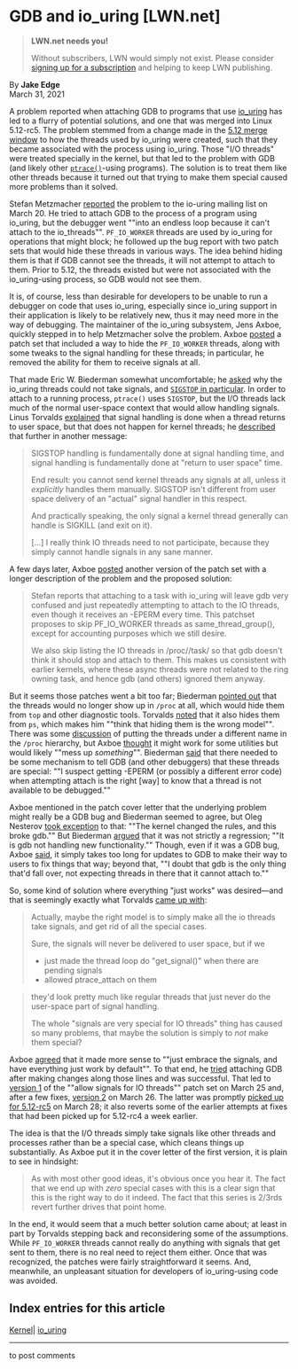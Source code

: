 # GDB and io_uring [LWN.net]

> **LWN.net needs you!**
> 
> Without subscribers, LWN would simply not exist. Please consider [signing up for a subscription](/Promo/nst-nag2/subscribe) and helping to keep LWN publishing. 

By **Jake Edge**  
March 31, 2021 

A problem reported when attaching GDB to programs that use [io_uring](/Articles/810414/) has led to a flurry of potential solutions, and one that was merged into Linux 5.12-rc5. The problem stemmed from a change made in the [5.12 merge window](/Articles/847451/) to how the threads used by io_uring were created, such that they became associated with the process using io_uring. Those "I/O threads" were treated specially in the kernel, but that led to the problem with GDB (and likely other [`ptrace()`](https://man7.org/linux/man-pages/man2/ptrace.2.html)-using programs). The solution is to treat them like other threads because it turned out that trying to make them special caused more problems than it solved. 

Stefan Metzmacher [reported](/ml/io-uring/d1a8958c-aec7-4f94-45f8-f4c2f2ecacff@samba.org/) the problem to the io-uring mailing list on March 20. He tried to attach GDB to the process of a program using io_uring, but the debugger went ""into an endless loop because it can't attach to the io_threads"". `PF_IO_WORKER` threads are used by io_uring for operations that might block; he followed up the bug report with two patch sets that would hide these threads in various ways. The idea behind hiding them is that if GDB cannot see the threads, it will not attempt to attach to them. Prior to 5.12, the threads existed but were not associated with the io_uring-using process, so GDB would not see them. 

It is, of course, less than desirable for developers to be unable to run a debugger on code that uses io_uring, especially since io_uring support in their application is likely to be relatively new, thus it may need more in the way of debugging. The maintainer of the io_uring subsystem, Jens Axboe, quickly stepped in to help Metzmacher solve the problem. Axboe [posted](/ml/linux-kernel/20210320153832.1033687-1-axboe%40kernel.dk/) a patch set that included a way to hide the `PF_IO_WORKER` threads, along with some tweaks to the signal handling for these threads; in particular, he removed the ability for them to receive signals at all. 

That made Eric W. Biederman somewhat uncomfortable; he [asked](/ml/linux-kernel/m1eeg9bxyi.fsf@fess.ebiederm.org/) why the io_uring threads could not take signals, and [`SIGSTOP` in particular](/ml/linux-kernel/m1sg4paj8h.fsf@fess.ebiederm.org/). In order to attach to a running process, `ptrace()` uses `SIGSTOP`, but the I/O threads lack much of the normal user-space context that would allow handling signals. Linus Torvalds [explained](/ml/linux-kernel/CAHk-=wjLMy+J20ZSBec4iarw2NeSu5sWXm6wdMH59n-e0Qe06g@mail.gmail.com/) that signal handling is done when a thread returns to user space, but that does not happen for kernel threads; he [described](/ml/linux-kernel/CAHk-=whyL6prwWR0GdgxLZm_w-QWwo7jPw_DkEGYFbMeCdo8YQ@mail.gmail.com/) that further in another message: 

> SIGSTOP handling is fundamentally done at signal handling time, and signal handling is fundamentally done at "return to user space" time. 
> 
> End result: you cannot send kernel threads any signals at all, unless it _explicitly_ handles them manually. SIGSTOP isn't different from user space delivery of an "actual" signal handler in this respect. 
> 
> And practically speaking, the only signal a kernel thread generally can handle is SIGKILL (and exit on it). 
> 
> [...] I really think IO threads need to not participate, because they simply cannot handle signals in any sane manner. 

A few days later, Axboe [posted](/ml/linux-kernel/20210325164343.807498-1-axboe@kernel.dk/) another version of the patch set with a longer description of the problem and the proposed solution: 

> Stefan reports that attaching to a task with io_uring will leave gdb very confused and just repeatedly attempting to attach to the IO threads, even though it receives an -EPERM every time. This patchset proposes to skip PF_IO_WORKER threads as same_thread_group(), except for accounting purposes which we still desire. 
> 
> We also skip listing the IO threads in /proc/<pid>/task/ so that gdb doesn't think it should stop and attach to them. This makes us consistent with earlier kernels, where these async threads were not related to the ring owning task, and hence gdb (and others) ignored them anyway. 

But it seems those patches went a bit too far; Biederman [pointed out](/ml/linux-kernel/m1ft0j3u5k.fsf@fess.ebiederm.org/) that the threads would no longer show up in `/proc` at all, which would hide them from `top` and other diagnostic tools. Torvalds [noted](/ml/linux-kernel/CAHk-=wjOXiEAjGLbn2mWRsxqpAYUPcwCj2x5WgEAh=gj+o0t4Q@mail.gmail.com/) that it also hides them from `ps`, which makes him ""think that hiding them is the wrong model"". There was some [discussion](/ml/linux-kernel/CAHk-=wg1XpX=iAv=1HCUReMbEgeN5UogZ4_tbi+ehaHZG6d==g@mail.gmail.com/) of putting the threads under a different name in the `/proc` hierarchy, but Axboe [thought](/ml/linux-kernel/3a1c02a5-db6d-e3e1-6ff5-69dd7cd61258@kernel.dk/) it might work for some utilities but would likely ""mess up _something_"". Biederman [said](/ml/linux-kernel/m1zgyr2ddh.fsf@fess.ebiederm.org/) that there needed to be some mechanism to tell GDB (and other debuggers) that these threads are special: ""I suspect getting -EPERM (or possibly a different error code) when attempting attach is the right [way] to know that a thread is not available to be debugged."" 

Axboe mentioned in the patch cover letter that the underlying problem might really be a GDB bug and Biederman seemed to agree, but Oleg Nesterov [took exception](/ml/linux-kernel/20210325204014.GD28349@redhat.com/) to that: ""The kernel changed the rules, and this broke gdb."" But Biederman [argued](/ml/linux-kernel/m135wj0xj8.fsf@fess.ebiederm.org/) that it was not strictly a regression; ""It is gdb not handling new functionality."" Though, even if it was a GDB bug, Axboe [said](/ml/linux-kernel/27a54fc2-865a-d90b-2429-d91170be5873@kernel.dk/), it simply takes too long for updates to GDB to make their way to users to fix things that way; beyond that, ""I doubt that gdb is the only thing that'd fall over, not expecting threads in there that it cannot attach to."" 

So, some kind of solution where everything "just works" was desired—and that is seemingly exactly what Torvalds [came up with](/ml/linux-kernel/CAHk-=wgUcVeaKhtBgJO3TfE69miJq-krtL8r_Wf_=LBTJw6WSg@mail.gmail.com/): 

> Actually, maybe the right model is to simply make all the io threads take signals, and get rid of all the special cases. 
> 
> Sure, the signals will never be delivered to user space, but if we 
> 
>   * just made the thread loop do "get_signal()" when there are pending signals 
>   * allowed ptrace_attach on them 
> 

> 
> they'd look pretty much like regular threads that just never do the user-space part of signal handling. 
> 
> The whole "signals are very special for IO threads" thing has caused so many problems, that maybe the solution is simply to _not_ make them special? 

Axboe [agreed](/ml/linux-kernel/ad21da2b-01ea-e77c-70b2-0401059e322b@kernel.dk/) that it made more sense to ""just embrace the signals, and have everything just work by default"". To that end, he [tried](/ml/linux-kernel/f9bc0bac-2ad9-827e-7360-099e1e310df5@kernel.dk/) attaching GDB after making changes along those lines and was successful. That led to [version 1](/ml/linux-kernel/20210326003928.978750-1-axboe@kernel.dk/) of the ""allow signals for IO threads"" patch set on March 25 and, after a few fixes, [version 2](/ml/linux-kernel/20210326155128.1057078-1-axboe@kernel.dk/) on March 26. The latter was promptly [picked up for 5.12-rc5](/Articles/850986/) on March 28; it also reverts some of the earlier attempts at fixes that had been picked up for 5.12-rc4 a week earlier. 

The idea is that the I/O threads simply take signals like other threads and processes rather than be a special case, which cleans things up substantially. As Axboe put it in the cover letter of the first version, it is plain to see in hindsight: 

> As with most other good ideas, it's obvious once you hear it. The fact that we end up with _zero_ special cases with this is a clear sign that this is the right way to do it indeed. The fact that this series is 2/3rds revert further drives that point home. 

In the end, it would seem that a much better solution came about; at least in part by Torvalds stepping back and reconsidering some of the assumptions. While `PF_IO_WORKER` threads cannot really do anything with signals that get sent to them, there is no real need to reject them either. Once that was recognized, the patches were fairly straightforward it seems. And, meanwhile, an unpleasant situation for developers of io_uring-using code was avoided. 

  
Index entries for this article  
---  
[Kernel](/Kernel/Index)| [io_uring](/Kernel/Index#io_uring)  
  


* * *

to post comments 
